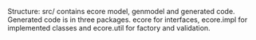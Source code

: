 Structure:
src/ contains ecore model, genmodel and generated code. 
Generated code is in three packages. ecore for interfaces, ecore.impl for implemented classes and ecore.util for factory and validation.
